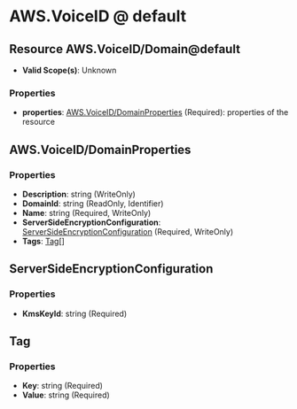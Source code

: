 # AWS.VoiceID @ default

## Resource AWS.VoiceID/Domain@default
* **Valid Scope(s)**: Unknown
### Properties
* **properties**: [AWS.VoiceID/DomainProperties](#awsvoiceiddomainproperties) (Required): properties of the resource

## AWS.VoiceID/DomainProperties
### Properties
* **Description**: string (WriteOnly)
* **DomainId**: string (ReadOnly, Identifier)
* **Name**: string (Required, WriteOnly)
* **ServerSideEncryptionConfiguration**: [ServerSideEncryptionConfiguration](#serversideencryptionconfiguration) (Required, WriteOnly)
* **Tags**: [Tag](#tag)[]

## ServerSideEncryptionConfiguration
### Properties
* **KmsKeyId**: string (Required)

## Tag
### Properties
* **Key**: string (Required)
* **Value**: string (Required)

